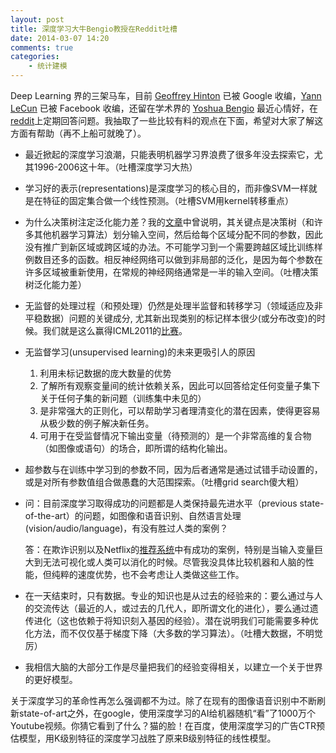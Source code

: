 ```yaml
---
layout: post
title: 深度学习大牛Bengio教授在Reddit吐槽
date: 2014-03-07 14:20
comments: true
categories: 
    - 统计建模
---
```


Deep Learning 界的三架马车，目前 [Geoffrey Hinton](https://www.cs.toronto.edu/~hinton/‎) 已被 Google 收编，[Yann LeCun](http://yann.lecun.com/) 已被 Facebook 收编，还留在学术界的 [Yoshua Bengio](http://www.iro.umontreal.ca/~bengioy/yoshua_en/index.html) 最近心情好，在[reddit](http://www.reddit.com/r/MachineLearning/comments/1ysry1/ama_yoshua_bengio/)上定期回答问题。我抽取了一些比较有料的观点在下面，希望对大家了解这方面有帮助（再不上船可就晚了）。

* 最近掀起的深度学习浪潮，只能表明机器学习界浪费了很多年没去探索它，尤其1996-2006这十年。（吐槽深度学习大热）

* 学习好的表示(representations)是深度学习的核心目的，而非像SVM一样就是在特征的固定集合做一个线性预测。（吐槽SVM用kernel转移重点）

* 为什么决策树注定泛化能力差？我的[文章](http://www.iro.umontreal.ca/~lisa/pointeurs/bengio+al-decisiontrees-2010.pdf)中曾说明，其关键点是决策树（和许多其他机器学习算法）划分输入空间，然后给每个区域分配不同的参数，因此没有推广到新区域或跨区域的办法。不可能学习到一个需要跨越区域比训练样例数目还多的函数。相反神经网络可以做到非局部的泛化，是因为每个参数在许多区域被重新使用，在常规的神经网络通常是一半的输入空间。（吐槽决策树泛化能力差）

* 无监督的处理过程（和预处理）仍然是处理半监督和转移学习（领域适应及非平稳数据）问题的关键成分, 尤其新出现类别的标记样本很少(或分布改变)的时候。我们就是这么赢得ICML2011的[比赛](http://www.causality.inf.ethz.ch/unsupervised-learning.php)。 

*    无监督学习(unsupervised learning)的未来更吸引人的原因

     1. 利用未标记数据的庞大数量的优势
     2. 了解所有观察变量间的统计依赖关系，因此可以回答给定任何变量子集下关于任何子集的新问题（训练集中未见的）
     3. 是非常强大的正则化，可以帮助学习者理清变化的潜在因素，使得更容易从极少数的例子解决新任务。
     4. 可用于在受监督情况下输出变量（待预测的）是一个非常高维的复合物（如图像或语句）的场合，即所谓的结构化输出。 

* 超参数与在训练中学习到的参数不同，因为后者通常是通过试错手动设置的，或是对所有参数值组合做愚蠢的大范围探索。（吐槽grid search傻大粗）


*   问：目前深度学习取得成功的问题都是人类保持最先进水平（previous state-of-the-art）的问题，如图像和语音识别、自然语言处理(vision/audio/language)，有没有胜过人类的案例？
 
    答：在欺诈识别以及Netflix的[推荐系统](http://techblog.netflix.com/2014/02/distributed-neural-networks-with-gpus.html)中有成功的案例，特别是当输入变量巨大到无法可视化或人类可以消化的时候。尽管我没具体比较机器和人脑的性能，但纯粹的速度优势，也不会考虑让人类做这些工作。

* 在一天结束时，只有数据。专业的知识也是从过去的经验来的：要么通过与人的交流传达（最近的人，或过去的几代人，即所谓文化的进化），要么通过遗传进化（这也依赖于将知识刻入基因的经验）。潜在说明我们可能需要多种优化方法，而不仅仅基于梯度下降（大多数的学习算法）。（吐槽大数据，不明觉厉）

* 我相信大脑的大部分工作是尽量把我们的经验变得相关，以建立一个关于世界的更好模型。

关于深度学习的革命性再怎么强调都不为过。除了在现有的图像语音识别中不断刷新state-of-art之外，在google，使用深度学习的AI给机器随机“看”了1000万个Youtube视频。你猜它看到了什么？猫的脸！在百度，使用深度学习的广告CTR预估模型，用K级别特征的深度学习战胜了原来B级别特征的线性模型。